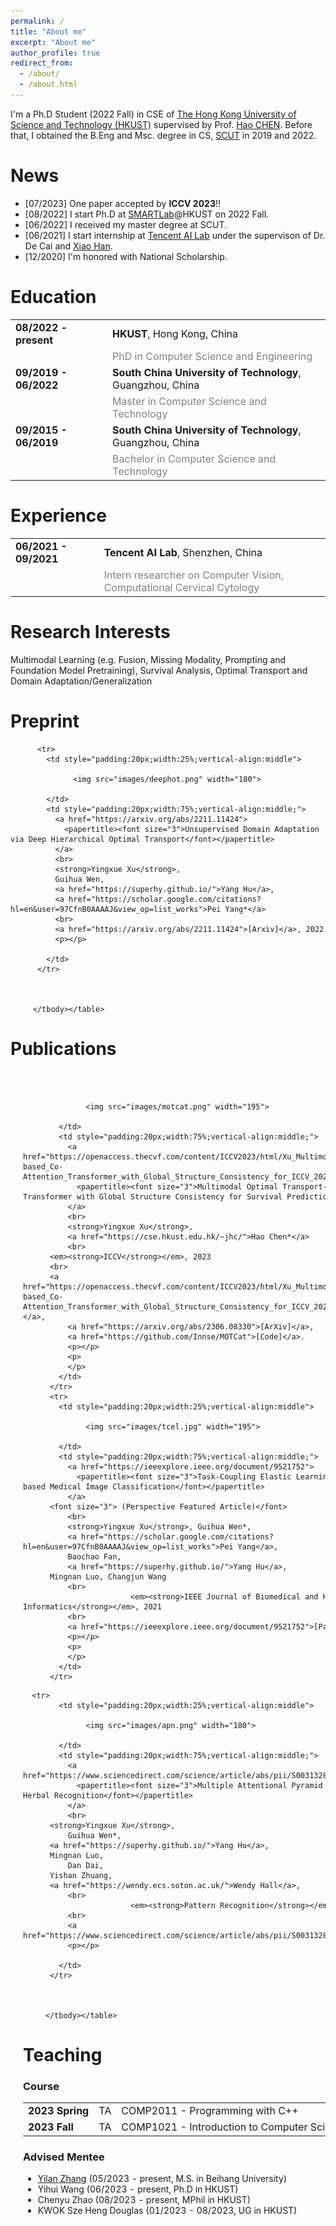 ```yaml
---
permalink: /
title: "About me"
excerpt: "About me"
author_profile: true
redirect_from: 
  - /about/
  - /about.html
---
```


I'm a Ph.D Student (2022 Fall) in CSE of [The Hong Kong University of Science and Technology (HKUST)](https://hkust.edu.hk/) supervised by Prof. [Hao CHEN](https://cse.hkust.edu.hk/~jhc/). Before that, I obtained the B.Eng and Msc. degree in CS, [SCUT](http://www.scut.edu.cn) in 2019 and 2022.


<style>

td, th {
   border: none!important;
}
</style>
    
News
======
- [07/2023] One paper accepted by **ICCV 2023**!!
- [08/2022] I start Ph.D at [SMARTLab](https://hkustsmartlab.netlify.app/)@HKUST on 2022 Fall.
- [06/2022] I received my master degree at SCUT.
- [06/2021] I start internship at [Tencent AI Lab](https://ai.tencent.com/ailab/zh/index) under the supervison of Dr. De Cai and [Xiao Han](https://www.linkedin.com/in/xiaohan2009).
- [12/2020] I'm honored with National Scholarship.

<h1 id="education"> Education</h1>
<table style="border: none;rules:none;cellspacing:0;font-size:16px;">
<tbody><tr>
    <td><b>08/2022 - present</b> &nbsp;&nbsp;&nbsp;</td>
    <td><b>HKUST</b>, Hong Kong, China</td>
</tr>
<tr>
    <td></td>
    <td><font color="grey">PhD in Computer Science and Engineering</font></td>
</tr>
<tr>
    <td><b>09/2019 - 06/2022</b> &nbsp;&nbsp;&nbsp;</td>
    <td><b>South China University of Technology</b>, Guangzhou, China</td>
</tr>
<tr>
    <td></td>
    <td><font color="grey">Master in Computer Science and Technology</font></td>
</tr>
<tr>
    <td><b>09/2015 - 06/2019</b> &nbsp;&nbsp;&nbsp;</td>
    <td><b>South China University of Technology</b>, Guangzhou, China</td>
</tr>
<tr>
    <td></td>
    <td><font color="grey">Bachelor in Computer Science and Technology</font></td>
</tr>
</tbody></table>

<h1 id="experience"> Experience</h1>
<table style="border: none;rules:none;cellspacing:0;font-size:16px;">
<tbody>
<tr>
    <td><b>06/2021 - 09/2021</b> &nbsp;&nbsp;&nbsp;</td>
    <td><b>Tencent AI Lab</b>, Shenzhen, China</td>
</tr>
<tr>
    <td></td>
    <td><font color="grey">Intern researcher on Computer Vision, Computational Cervical Cytology</font></td>
</tr>
</tbody></table>

Research Interests
======
Multimodal Learning (e.g. Fusion, Missing Modality, Prompting and Foundation Model Pretraining), Survival Analysis, Optimal Transport and Domain Adaptation/Generalization

Preprint
======
<body>
<table style="width:100%;border:none;border-spacing:0px;border-collapse:separate;margin-right:auto;margin-left:auto;rules:none;"><tbody> 


          <tr>
            <td style="padding:20px;width:25%;vertical-align:middle">
              
                  <img src="images/deephot.png" width="180">
              
            </td>
            <td style="padding:20px;width:75%;vertical-align:middle;">
              <a href="https://arxiv.org/abs/2211.11424">
                <papertitle><font size="3">Unsupervised Domain Adaptation via Deep Hierarchical Optimal Transport</font></papertitle>
              </a>
              <br>
              <strong>Yingxue Xu</strong>,
              Guihua Wen,
              <a href="https://superhy.github.io/">Yang Hu</a>,
              <a href="https://scholar.google.com/citations?hl=en&user=97CfnB0AAAAJ&view_op=list_works">Pei Yang*</a>
              <br>
              <a href="https://arxiv.org/abs/2211.11424">[Arxiv]</a>, 2022
              <p></p>
              
            </td>
          </tr> 


          
         </tbody></table>
</body>

<h1 id="publication"> Publications</h1>
<body>
<table style="width:100%;border:none;border-spacing:0px;border-collapse:separate;margin-right:auto;margin-left:auto;rules:none;"><tbody>
	  <tr>
            <td style="padding:20px;width:25%;vertical-align:middle">
              
                  <img src="images/motcat.png" width="195">
              
            </td>
            <td style="padding:20px;width:75%;vertical-align:middle;">
              <a href="https://openaccess.thecvf.com/content/ICCV2023/html/Xu_Multimodal_Optimal_Transport-based_Co-Attention_Transformer_with_Global_Structure_Consistency_for_ICCV_2023_paper.html">
                <papertitle><font size="3">Multimodal Optimal Transport-based Co-Attention Transformer with Global Structure Consistency for Survival Prediction</font></papertitle>
              </a>
              <br>
              <strong>Yingxue Xu</strong>,
              <a href="https://cse.hkust.edu.hk/~jhc/">Hao Chen*</a>
              <br>
	      <em><strong>ICCV</strong></em>, 2023
	      <br>
	      <a href="https://openaccess.thecvf.com/content/ICCV2023/html/Xu_Multimodal_Optimal_Transport-based_Co-Attention_Transformer_with_Global_Structure_Consistency_for_ICCV_2023_paper.html">[Paper]</a>, 
              <a href="https://arxiv.org/abs/2306.08330">[ArXiv]</a>, 
              <a href="https://github.com/Innse/MOTCat">[Code]</a>.
              <p></p>
              <p>
              </p>
            </td>
          </tr>
          <tr>
            <td style="padding:20px;width:25%;vertical-align:middle">
              
                  <img src="images/tcel.jpg" width="195">
              
            </td>
            <td style="padding:20px;width:75%;vertical-align:middle;">
              <a href="https://ieeexplore.ieee.org/document/9521752">
                <papertitle><font size="3">Task-Coupling Elastic Learning for Physical Sign-based Medical Image Classification</font></papertitle>
              </a>
	      <font size="3"> (Perspective Featured Article)</font>
              <br>
              <strong>Yingxue Xu</strong>, Guihua Wen*,
              <a href="https://scholar.google.com/citations?hl=en&user=97CfnB0AAAAJ&view_op=list_works">Pei Yang</a>, 
              Baochao Fan, 
              <a href="https://superhy.github.io/">Yang Hu</a>,
	      Mingnan Luo, Changjun Wang
              <br>
							<em><strong>IEEE Journal of Biomedical and Health Informatics</strong></em>, 2021
              <br>
              <a href="https://ieeexplore.ieee.org/document/9521752">[Paper]</a>
              <p></p>
              <p>
              </p>
            </td>
          </tr> 

<!--
          <tr>
            <td style="padding:20px;width:25%;vertical-align:middle">
              
                  <img src="images/graph.jpg" width="180">
              
            </td>
            <td style="padding:20px;width:75%;vertical-align:middle;">
              <a href="https://ieeexplore.ieee.org/abstract/document/9437712">
                <papertitle><font size="3">Graph-based Visual-Semantic Entanglement Network for Zero-shot Image Recognition</font></papertitle>
              </a>
              <br>
	      <a href="https://superhy.github.io/">Yang Hu</a>,
              
              Guihua Wen*,
              Adriane Chapman,
              <a href="https://scholar.google.com/citations?hl=en&user=97CfnB0AAAAJ&view_op=list_works">Pei Yang*</a>,
	      Mingnan Luo,
	      <strong>Yingxue Xu</strong>,
       	      Dan Dai,
	      <a href="https://wendy.ecs.soton.ac.uk/">Wendy Hall</a>,
              <br>
							<em><strong>IEEE Transactions on Multimedia</strong></em>, 2021
              <br>
              <a href="https://ieeexplore.ieee.org/abstract/document/9437712">[Paper]</a>
              <p></p>
              
            </td>
          </tr> 
-->
	  <tr>
            <td style="padding:20px;width:25%;vertical-align:middle">
              
                  <img src="images/apn.png" width="180">
              
            </td>
            <td style="padding:20px;width:75%;vertical-align:middle;">
              <a href="https://www.sciencedirect.com/science/article/abs/pii/S0031320320303617">
                <papertitle><font size="3">Multiple Attentional Pyramid Networks for Chinese Herbal Recognition</font></papertitle>
              </a>
              <br>
	      <strong>Yingxue Xu</strong>,
              Guihua Wen*,
	      <a href="https://superhy.github.io/">Yang Hu</a>,
	      Mingnan Luo,
       	      Dan Dai, 
	      Yishan Zhuang, 
	      <a href="https://wendy.ecs.soton.ac.uk/">Wendy Hall</a>,
              <br>
							<em><strong>Pattern Recognition</strong></em>, 2020
              <br>
              <a href="https://www.sciencedirect.com/science/article/abs/pii/S0031320320303617">[Paper]</a>
              <p></p>
              
            </td>
          </tr> 


          
         </tbody></table>
</body>


Teaching
======
### Course
<table style="border: none;rules:none;cellspacing:0;font-size:16px;">
<tbody><tr>
    <td><b>2023 Spring</b></td>
    <td>TA</td>
    <td>COMP2011 - Programming with C++</td>
</tr>
<tr>
    <td><b>2023 Fall</b></td>
    <td>TA</td>
    <td>COMP1021 - Introduction to Computer Science</td>
</tr>
</tbody></table>

### Advised Mentee
- [Yilan Zhang](https://zylbuaa.github.io/) (05/2023 - present, M.S. in Beihang University)
- Yihui Wang (06/2023 - present, Ph.D in HKUST)
- Chenyu Zhao (08/2023 - present, MPhil in HKUST)
- KWOK Sze Heng Douglas (01/2023 - 08/2023, UG in HKUST)
